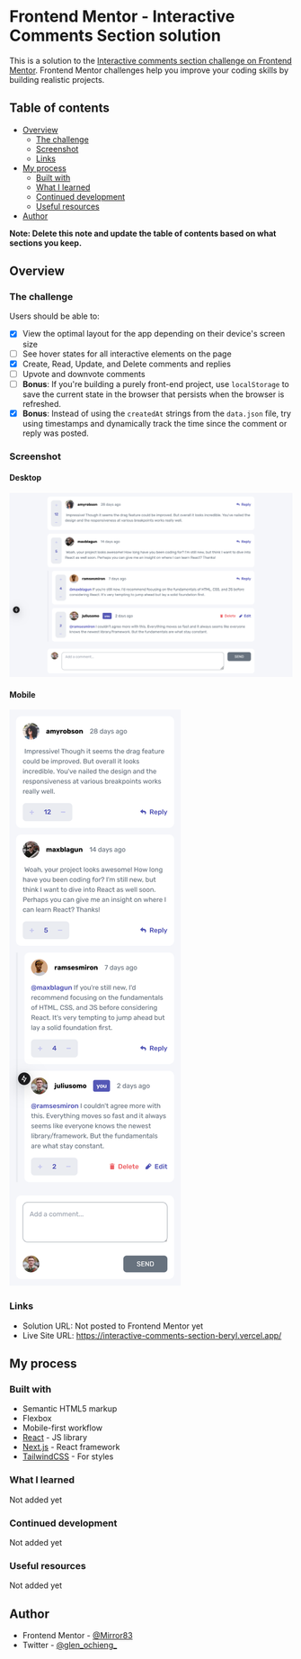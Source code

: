 # Frontend Mentor - Interactive Comments Section solution

This is a solution to the
[Interactive comments section challenge on Frontend Mentor](https://www.frontendmentor.io/challenges/interactive-comments-section-iG1RugEG9).
Frontend Mentor challenges help you improve your coding skills by building realistic projects.

## Table of contents

- [Overview](#overview)
    - [The challenge](#the-challenge)
    - [Screenshot](#screenshot)
    - [Links](#links)
- [My process](#my-process)
    - [Built with](#built-with)
    - [What I learned](#what-i-learned)
    - [Continued development](#continued-development)
    - [Useful resources](#useful-resources)
- [Author](#author)

**Note: Delete this note and update the table of contents based on what sections you keep.**

## Overview

### The challenge

Users should be able to:

- [x] View the optimal layout for the app depending on their device's screen size
- [ ] See hover states for all interactive elements on the page
- [x] Create, Read, Update, and Delete comments and replies
- [ ] Upvote and downvote comments
- [ ] **Bonus**: If you're building a purely front-end project, use `localStorage` to save the current state in the
  browser
  that persists when the browser is refreshed.
- [x] **Bonus**: Instead of using the `createdAt` strings from the `data.json` file, try using timestamps and
  dynamically
  track the time since the comment or reply was posted.

### Screenshot

#### Desktop

![Desktop screenshot](./screenshots/desktop.png)

#### Mobile

![Mobile screenshot](./screenshots/mobile.png)

### Links

- Solution URL: Not posted to Frontend Mentor yet
- Live Site URL: https://interactive-comments-section-beryl.vercel.app/

## My process

### Built with

- Semantic HTML5 markup
- Flexbox
- Mobile-first workflow
- [React](https://reactjs.org/) - JS library
- [Next.js](https://nextjs.org/) - React framework
- [TailwindCSS](https://tailwindcss.com/) - For styles

### What I learned

Not added yet

### Continued development

Not added yet

### Useful resources

Not added yet

## Author

- Frontend Mentor - [@Mirror83](https://www.frontendmentor.io/profile/yourusername)
- Twitter - [@glen_ochieng_](https://www.twitter.com/glen_ochieng_)
